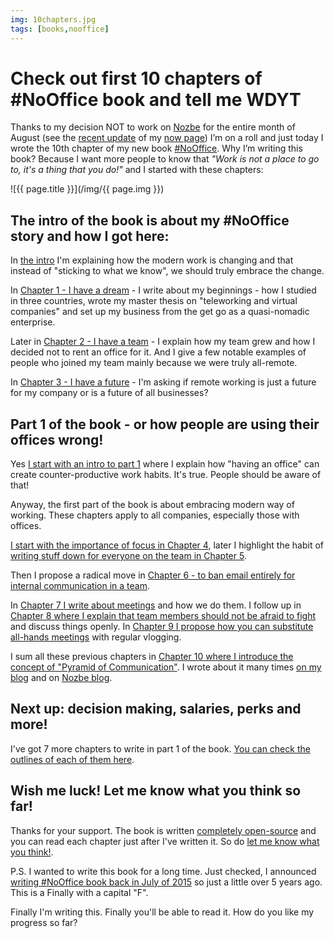 ```yaml
---
img: 10chapters.jpg
tags: [books,nooffice]
---
```


# Check out first 10 chapters of #NoOffice book and tell me WDYT

Thanks to my decision NOT to work on [Nozbe][n] for the entire month of August (see the [recent update](/now200801/) of my [now page](/now)) I’m on a roll and just today I wrote the 10th chapter of my new book [#NoOffice](https://NoOffice.org/). Why I’m writing this book? Because I want more people to know that *"Work is not a place to go to, it's a thing that you do!"* and I started with these chapters:

<!--More-->

![{{ page.title }}](/img/{{ page.img }})

## The intro of the book is about my #NoOffice story and how I got here:

In [the intro](https://nooffice.org/book/intro) I'm explaining how the modern work is changing and that instead of "sticking to what we know", we should truly embrace the change.

In [Chapter 1 - I have a dream](https://nooffice.org/book/dream) - I write about my beginnings - how I studied in three countries, wrote my master thesis on "teleworking and virtual companies" and set up my business from the get go as a quasi-nomadic enterprise.

Later in [Chapter 2 - I have a team](https://nooffice.org/book/team) - I explain how my team grew and how I decided not to rent an office for it. And I give a few notable examples of people who joined my team mainly because we were truly all-remote.

In [Chapter 3 - I have a future](https://nooffice.org/book/future) - I'm asking if remote working is just a future for my company or is a future of all businesses?

## Part 1 of the book - or how people are using their offices wrong!

Yes [I start with an intro to part 1](https://nooffice.org/book/one) where I explain how "having an office" can create counter-productive work habits. It's true. People should be aware of that!

Anyway, the first part of the book is about embracing modern way of working. These chapters apply to all companies, especially those with offices.

[I start with the importance of focus in Chapter 4](https://nooffice.org/book/focus), later I highlight the habit of [writing stuff down for everyone on the team in Chapter 5](https://nooffice.org/book/write).

Then I propose a radical move in [Chapter 6 - to ban email entirely for internal communication in a team](https://nooffice.org/book/email).

In [Chapter 7 I write about meetings](https://nooffice.org/book/meetings) and how we do them. I follow up in [Chapter 8 where I explain that team members should not be afraid to fight](https://nooffice.org/book/fight) and discuss things openly. In [Chapter 9 I propose how you can substitute all-hands meetings](https://nooffice.org/book/vlog) with regular vlogging.

I sum all these previous chapters in [Chapter 10 where I introduce the concept of "Pyramid of Communication"](https://nooffice.org/book/pyramid). I wrote about it many times [on my blog](https://sliwinski.com/pyramid) and on [Nozbe blog](https://nozbe.com/blog/communication-pyramid/).

## Next up: decision making, salaries, perks and more!

I've got 7 more chapters to write in part 1 of the book. [You can check the outlines of each of them here](https://NoOffice.org/book).

## Wish me luck! Let me know what you think so far!

Thanks for your support. The book is written [completely open-source](https://NoOffice.org/license) and you can read each chapter just after I've written it. So do [let me know what you think!](/contact).

P.S. I wanted to write this book for a long time. Just checked, I announced [writing #NoOffice book back in July of 2015](https://sliwinski.com/noofficebook) so just a little over 5 years ago. This is a Finally with a capital "F". 

Finally I'm writing this. Finally you'll be able to read it. How do you like my progress so far?

[n]: https://Nozbe.com/